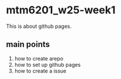 # mtm6201_w25-week1
This is about github pages.
## main points
1. how to create arepo
2. how to set up github pages
3. how to create a issue
